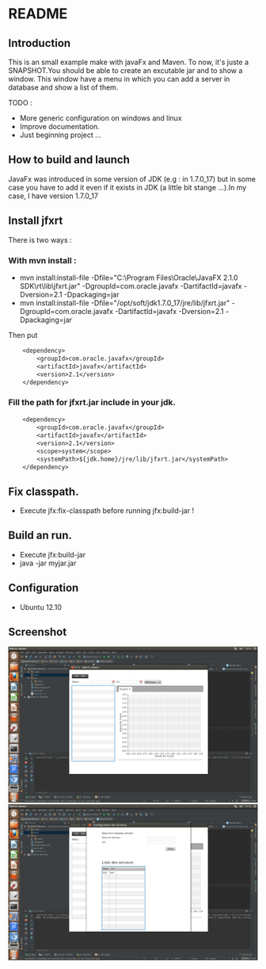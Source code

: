 README
======


Introduction
------------

This is an small example make with javaFx and Maven.
To now, it's juste a SNAPSHOT.You should be able to create an excutable jar and to show a window.
This window have a menu in which you can add a server in database and show a list of them.

TODO :
* More generic configuration on windows and linux
* Improve documentation.
* Just beginning project ...


How to build and launch
-----------------------


JavaFx was introduced in some version of JDK (e.g : in 1.7.0_17) but in some case you have
to add it even if it exists in JDK (a little bit stange ...).In my case, I have version 1.7.0_17


## Install jfxrt

There is two ways :

### With mvn install :

* mvn install:install-file -Dfile="C:\Program Files\Oracle\JavaFX 2.1.0 SDK\rt\lib\jfxrt.jar" -DgroupId=com.oracle.javafx -DartifactId=javafx -Dversion=2.1 -Dpackaging=jar
* mvn install:install-file -Dfile="/opt/soft/jdk1.7.0_17/jre/lib/jfxrt.jar" -DgroupId=com.oracle.javafx -DartifactId=javafx -Dversion=2.1 -Dpackaging=jar

Then put

		<dependency>
			<groupId>com.oracle.javafx</groupId>
			<artifactId>javafx</artifactId>
			<version>2.1</version>
		</dependency>

### Fill the path for jfxrt.jar include in your jdk.

		<dependency>
			<groupId>com.oracle.javafx</groupId>
			<artifactId>javafx</artifactId>
			<version>2.1</version>
			<scope>system</scope>
			<systemPath>${jdk.home}/jre/lib/jfxrt.jar</systemPath>
		</dependency>

## Fix classpath.

* Execute jfx:fix-classpath before running jfx:build-jar !


## Build an run.

* Execute jfx:build-jar
* java -jar myjar.jar

## Configuration


* Ubuntu 12.10

Screenshot
----------

![Main window](docs/main.png)
<br/>
![Main window](docs/servers.png)